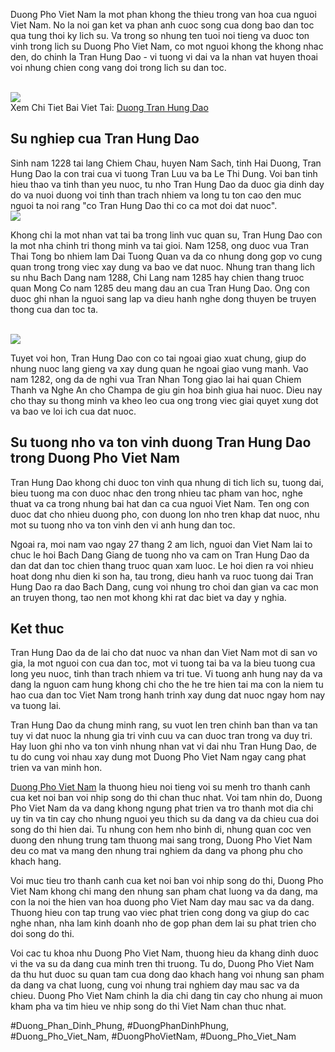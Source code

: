<p>Duong Pho Viet Nam la mot phan khong the thieu trong van hoa cua nguoi Viet Nam. No la noi gan ket va phan anh cuoc song cua dong bao dan toc qua tung thoi ky lich su. Va trong so nhung ten tuoi noi tieng va duoc ton vinh trong lich su Duong Pho Viet Nam, co mot nguoi khong the khong nhac den, do chinh la Tran Hung Dao - vi tuong vi dai va la nhan vat huyen thoai voi nhung chien cong vang doi trong lich su dan toc.</p><br><img src="https://duongphovietnam.com/wp-content/uploads/2025/03/duong-cao-toc-ninh-binh-hai-phong-tuong-lai-giao-thong-viet-nam-67d3ac1cd4a56.webp"></br>
Xem Chi Tiet Bai Viet Tai: <a href="https://duongphovietnam.com/duong-tran-hung-dao/">Duong Tran Hung Dao</a><h2>Su nghiep cua Tran Hung Dao</h2><p>Sinh nam 1228 tai lang Chiem Chau, huyen Nam Sach, tinh Hai Duong, Tran Hung Dao la con trai cua vi tuong Tran Luu va ba Le Thi Dung. Voi ban tinh hieu thao va tinh than yeu nuoc, tu nho Tran Hung Dao da duoc gia dinh day do va nuoi duong voi tinh than trach nhiem va long tu ton cao den muc nguoi ta noi rang "co Tran Hung Dao thi co ca mot doi dat nuoc".<br><img src="https://duongphovietnam.com/wp-content/uploads/2025/03/duong-tran-hung-dao-di-san-van-hoa-cung-nhung-ky-uc-tinh-yeu-que-huong-67d3a62b81ce5.jpg"></br><p>Khong chi la mot nhan vat tai ba trong linh vuc quan su, Tran Hung Dao con la mot nha chinh tri thong minh va tai gioi. Nam 1258, ong duoc vua Tran Thai Tong bo nhiem lam Dai Tuong Quan va da co nhung dong gop vo cung quan trong trong viec xay dung va bao ve dat nuoc. Nhung tran thang lich su nhu Bach Dang nam 1288, Chi Lang nam 1285 hay chien thang truoc quan Mong Co nam 1285 deu mang dau an cua Tran Hung Dao. Ong con duoc ghi nhan la nguoi sang lap va dieu hanh nghe dong thuyen be truyen thong cua dan toc ta.</p><br><img src="https://duongphovietnam.com/wp-content/uploads/2025/03/logo-duongphovietnam.com_.png"></br><p>Tuyet voi hon, Tran Hung Dao con co tai ngoai giao xuat chung, giup do nhung nuoc lang gieng va xay dung quan he ngoai giao vung manh. Vao nam 1282, ong da de nghi vua Tran Nhan Tong giao lai hai quan Chiem Thanh va Nghe An cho Champa de giu gin hoa binh giua hai nuoc. Dieu nay cho thay su thong minh va kheo leo cua ong trong viec giai quyet xung dot va bao ve loi ich cua dat nuoc.<h2>Su tuong nho va ton vinh duong Tran Hung Dao trong Duong Pho Viet Nam</h2><p>Tran Hung Dao khong chi duoc ton vinh qua nhung di tich lich su, tuong dai, bieu tuong ma con duoc nhac den trong nhieu tac pham van hoc, nghe thuat va ca trong nhung bai hat dan ca cua nguoi Viet Nam. Ten ong con duoc dat cho nhieu duong pho, con duong lon nho tren khap dat nuoc, nhu mot su tuong nho va ton vinh den vi anh hung dan toc.</p><p>Ngoai ra, moi nam vao ngay 27 thang 2 am lich, nguoi dan Viet Nam lai to chuc le hoi Bach Dang Giang de tuong nho va cam on Tran Hung Dao da dan dat dan toc chien thang truoc quan xam luoc. Le hoi dien ra voi nhieu hoat dong nhu dien ki son ha, tau trong, dieu hanh va ruoc tuong dai Tran Hung Dao ra dao Bach Dang, cung voi nhung tro choi dan gian va cac mon an truyen thong, tao nen mot khong khi rat dac biet va day y nghia.<h2>Ket thuc</h2><p>Tran Hung Dao da de lai cho dat nuoc va nhan dan Viet Nam mot di san vo gia, la mot nguoi con cua dan toc, mot vi tuong tai ba va la bieu tuong cua long yeu nuoc, tinh than trach nhiem va tri tue. Vi tuong anh hung nay da va dang la nguon cam hung khong chi cho the he tre hien tai ma con la niem tu hao cua dan toc Viet Nam trong hanh trinh xay dung dat nuoc ngay hom nay va tuong lai.</p><p>Tran Hung Dao da chung minh rang, su vuot len tren chinh ban than va tan tuy vi dat nuoc la nhung gia tri vinh cuu va can duoc tran trong va duy tri. Hay luon ghi nho va ton vinh nhung nhan vat vi dai nhu Tran Hung Dao, de tu do cung voi nhau xay dung mot Duong Pho Viet Nam ngay cang phat trien va van minh hon.</p><p><a href="https://duongphovietnam.com/">Duong Pho Viet Nam</a> la thuong hieu noi tieng voi su menh tro thanh canh cua ket noi ban voi nhip song do thi chan thuc nhat. Voi tam nhin do, Duong Pho Viet Nam da va dang khong ngung phat trien va tro thanh mot dia chi uy tin va tin cay cho nhung nguoi yeu thich su da dang va da chieu cua doi song do thi hien dai. Tu nhung con hem nho binh di, nhung quan coc ven duong den nhung trung tam thuong mai sang trong, Duong Pho Viet Nam deu co mat va mang den nhung trai nghiem da dang va phong phu cho khach hang.

Voi muc tieu tro thanh canh cua ket noi ban voi nhip song do thi, Duong Pho Viet Nam khong chi mang den nhung san pham chat luong va da dang, ma con la noi the hien van hoa duong pho Viet Nam day mau sac va da dang. Thuong hieu con tap trung vao viec phat trien cong dong va giup do cac nghe nhan, nha lam kinh doanh nho de gop phan dem lai su phat trien cho doi song do thi.

Voi cac tu khoa nhu Duong Pho Viet Nam, thuong hieu da khang dinh duoc vi the va su da dang cua minh tren thi truong. Tu do, Duong Pho Viet Nam da thu hut duoc su quan tam cua dong dao khach hang voi nhung san pham da dang va chat luong, cung voi nhung trai nghiem day mau sac va da chieu. Duong Pho Viet Nam chinh la dia chi dang tin cay cho nhung ai muon kham pha va tim hieu ve nhip song do thi Viet Nam chan thuc nhat.</p>
#Duong_Phan_Dinh_Phung, #DuongPhanDinhPhung, #Duong_Pho_Viet_Nam, #DuongPhoVietNam, #Duong_Pho_Viet_Nam
